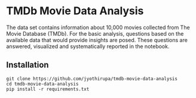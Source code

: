 # TMDb Movie Data Analysis

The data set contains information about 10,000 movies collected from The Movie Database (TMDb). For the basic analysis, questions based on the available data that would provide insights are posed. These questions are answered, visualized and systematically reported in the notebook.


## Installation
```
git clone https://github.com/jyothirupa/tmdb-movie-data-analysis
cd tmdb-movie-data-analysis
pip install -r requirements.txt
```